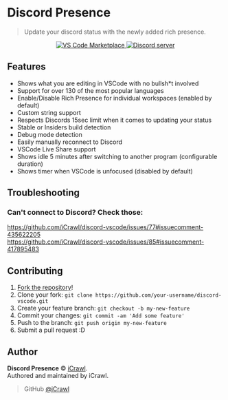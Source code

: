 # Discord Presence
> Update your discord status with the newly added rich presence.

<div align="center">
	<p>
		<a href="https://marketplace.visualstudio.com/items?itemName=icrawl.discord-vscode">
			<img src="https://vsmarketplacebadge.apphb.com/version/icrawl.discord-vscode.svg" alt="VS Code Marketplace">
		</a>
		<a href="https://discord.gg/cZSWqAF">
			<img src="https://canary.discordapp.com/api/guilds/424963290989461514/embed.png" alt="Discord server">
		</a>
	</p>
</div>

## Features

* Shows what you are editing in VSCode with no bullsh*t involved
* Support for over 130 of the most popular languages
* Enable/Disable Rich Presence for individual workspaces (enabled by default)
* Custom string support
* Respects Discords 15sec limit when it comes to updating your status
* Stable or Insiders build detection
* Debug mode detection
* Easily manually reconnect to Discord
* VSCode Live Share support
* Shows idle 5 minutes after switching to another program (configurable duration)
* Shows timer when VSCode is unfocused (disabled by default)

## Troubleshooting

### Can't connect to Discord? Check those:  
https://github.com/iCrawl/discord-vscode/issues/77#issuecomment-435622205  
https://github.com/iCrawl/discord-vscode/issues/85#issuecomment-417895483

## Contributing

1. [Fork the repository](https://github.com/iCrawl/discord-vscode/fork)!
2. Clone your fork: `git clone https://github.com/your-username/discord-vscode.git`
3. Create your feature branch: `git checkout -b my-new-feature`
4. Commit your changes: `git commit -am 'Add some feature'`
5. Push to the branch: `git push origin my-new-feature`
6. Submit a pull request :D

## Author

**Discord Presence** © [iCrawl](https://github.com/iCrawl).  
Authored and maintained by iCrawl.

> GitHub [@iCrawl](https://github.com/iCrawl)

